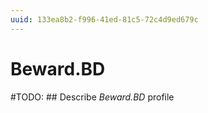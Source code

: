 ```yaml
---
uuid: 133ea8b2-f996-41ed-81c5-72c4d9ed679c
---
```



# Beward.BD


#TODO: ## Describe *Beward.BD* profile
